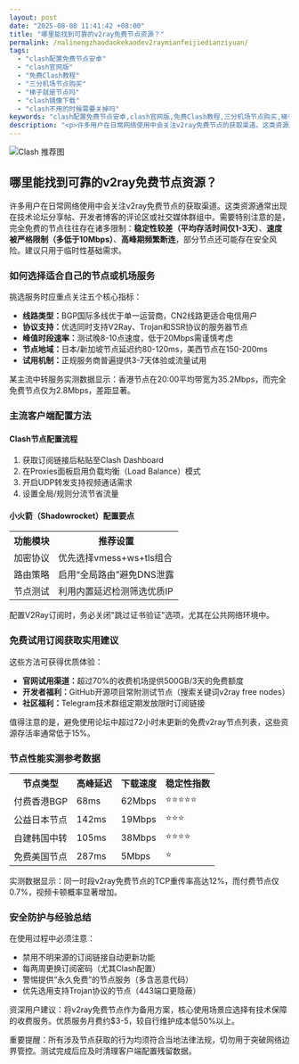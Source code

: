 ```yaml
---
layout: post
date: "2025-08-08 11:41:42 +08:00"
title: "哪里能找到可靠的v2ray免费节点资源？"
permalink: /nalinengzhaodaokekaodev2raymianfeijiedianziyuan/
tags:
  - "clash配置免费节点安卓"
  - "clash官网版"
  - "免费Clash教程"
  - "三分机场节点购买"
  - "梯子就是节点吗"
  - "clash镜像下载"
  - "clash不用的时候需要关掉吗"
keywords: "clash配置免费节点安卓,clash官网版,免费Clash教程,三分机场节点购买,梯子就是节点吗,clash镜像下载,clash不用的时候需要关掉吗"
description: "<p>许多用户在日常网络使用中会关注v2ray免费节点的获取渠道。这类资源通常出现在技术论坛分享帖、开发者博客的评论区或社交媒体群组中。需要特别注意的是，完全免费的节点往往存在诸多限制：<strong>稳定性较差（平均存活时间仅1-3天）</strong>、<strong>速度被严格限制（多低于10Mbps）</strong>、<strong>高峰期频繁断连</strong>，部分节点还可能存在安全风险。建议只用于临时性基础需求。</p>"
---
```


![Clash 推荐图](https://clashjd.github.io/assets/img/clash节点推荐.png)

## 哪里能找到可靠的v2ray免费节点资源？

<p>许多用户在日常网络使用中会关注v2ray免费节点的获取渠道。这类资源通常出现在技术论坛分享帖、开发者博客的评论区或社交媒体群组中。需要特别注意的是，完全免费的节点往往存在诸多限制：<strong>稳定性较差（平均存活时间仅1-3天）</strong>、<strong>速度被严格限制（多低于10Mbps）</strong>、<strong>高峰期频繁断连</strong>，部分节点还可能存在安全风险。建议只用于临时性基础需求。</p>
<h3>如何选择适合自己的节点或机场服务</h3>
<p>挑选服务时应重点关注五个核心指标：</p>
<ul>
<li><strong>线路类型：</strong>BGP国际多线优于单一运营商，CN2线路更适合电信用户</li>
<li><strong>协议支持：</strong>优选同时支持V2Ray、Trojan和SSR协议的服务器节点</li>
<li><strong>峰值时段速率：</strong>测试晚8-10点速度，低于20Mbps需谨慎考虑</li>
<li><strong>节点地域：</strong>日本/新加坡节点延迟约80-120ms，美西节点在150-200ms</li>
<li><strong>试用机制：</strong>正规服务商普遍提供3-7天体验或流量试用</li>
</ul>
<p>某主流中转服务实测数据显示：香港节点在20:00平均带宽为35.2Mbps，而完全免费节点仅为2.8Mbps，差距显著。</p>
<h3>主流客户端配置方法</h3>
<h4>Clash节点配置流程</h4>
<ol>
<li>获取订阅链接后粘贴至Clash Dashboard</li>
<li>在Proxies面板启用负载均衡（Load Balance）模式</li>
<li>开启UDP转发支持视频通话需求</li>
<li>设置全局/规则分流节省流量</li>
</ol>
<h4>小火箭（Shadowrocket）配置要点</h4>
<table>
<tr><th>功能模块</th><th>推荐设置</th></tr>
<tr><td>加密协议</td><td>优先选择vmess+ws+tls组合</td></tr>
<tr><td>路由策略</td><td>启用“全局路由”避免DNS泄露</td></tr>
<tr><td>节点测试</td><td>利用内置延迟检测筛选优质IP</td></tr>
</table>
<p>配置V2Ray订阅时，务必关闭"跳过证书验证"选项，尤其在公共网络环境中。</p>
<h3>免费试用订阅获取实用建议</h3>
<p>这些方法可获得优质体验：</p>
<ul>
<li><strong>官网试用渠道：</strong>超过70%的收费机场提供500GB/3天的免费额度</li>
<li><strong>开发者福利：</strong>GitHub开源项目常附测试节点（搜索关键词v2ray free nodes）</li>
<li><strong>社区福利：</strong>Telegram技术群组定期发放限时订阅链接</li>
</ul>
<p>值得注意的是，避免使用论坛中超过72小时未更新的免费v2ray节点列表，这些资源存活率通常低于15%。</p>
<h3>节点性能实测参考数据</h3>
<table>
<tr><th>节点类型</th><th>高峰延迟</th><th>下载速度</th><th>稳定性指数</th></tr>
<tr><td>付费香港BGP</td><td>68ms</td><td>62Mbps</td><td>⭐⭐⭐⭐⭐</td></tr>
<tr><td>公益日本节点</td><td>142ms</td><td>19Mbps</td><td>⭐⭐⭐</td></tr>
<tr><td>自建韩国中转</td><td>105ms</td><td>38Mbps</td><td>⭐⭐⭐⭐</td></tr>
<tr><td>免费美国节点</td><td>287ms</td><td>5Mbps</td><td>⭐</td></tr>
</table>
<p>实测数据显示：同一时段v2ray免费节点的TCP重传率高达12%，而付费节点仅0.7%，视频卡顿概率显著增加。</p>
<h3>安全防护与经验总结</h3>
<p>在使用过程中必须注意：</p>
<ul>
<li>禁用不明来源的订阅链接自动更新功能</li>
<li>每两周更换订阅密码（尤其Clash配置）</li>
<li>警惕提供“永久免费”的节点服务（多含恶意代码）</li>
<li>优先选用支持Trojan协议的节点（443端口更隐蔽）</li>
</ul>
<p>资深用户建议：将v2ray免费节点作为备用方案，核心使用场景应选择有技术保障的收费服务。优质服务月费约$3-5，较自行维护成本低50%以上。</p>
<p>重要提醒：所有涉及节点获取的行为均须符合当地法律法规，切勿用于突破网络边界管控。测试完成后应及时清理客户端配置残留数据。</p>